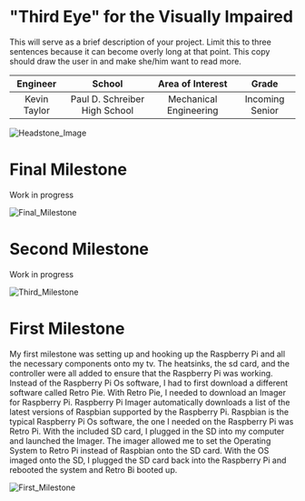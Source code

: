 ﻿# "Third Eye" for the Visually Impaired
This will serve as a brief description of your project. Limit this to three sentences because it can become overly long at that point. This copy should draw the user in and make she/him want to read more.

| **Engineer** | **School** | **Area of Interest** | **Grade** |
|:--:|:--:|:--:|:--:|
|Kevin Taylor|Paul D. Schreiber High School|Mechanical Engineering|Incoming Senior|

![Headstone_Image](https://www.google.com/url?sa=i&url=https%3A%2F%2Fdepositphotos.com%2Fvector-images%2Fno-image-available.html&psig=AOvVaw3JmqNYYWLQm3FT7_9CzTbK&ust=1625923306315000&source=images&cd=vfe&ved=0CAoQjRxqFwoTCIjJ4bqK1vECFQAAAAAdAAAAABAD)
  
# Final Milestone
Work in progress 

![Final_Milestone](https://www.google.com/url?sa=i&url=http%3A%2F%2Fwww.jbhwheelchair.com%2Fproducts%2Fmobility-scooter%2Ffdb-05%2F&psig=AOvVaw2aQaXhHUPBds-F24d7f2Fr&ust=1625923350677000&source=images&cd=vfe&ved=0CAoQjRxqFwoTCPjKq9GK1vECFQAAAAAdAAAAABAK)

# Second Milestone
Work in progress

![Third_Milestone](https://www.google.com/url?sa=i&url=http%3A%2F%2Fwww.jbhwheelchair.com%2Fproducts%2Fmobility-scooter%2Ffdb-05%2F&psig=AOvVaw2aQaXhHUPBds-F24d7f2Fr&ust=1625923350677000&source=images&cd=vfe&ved=0CAoQjRxqFwoTCPjKq9GK1vECFQAAAAAdAAAAABAK)
# First Milestone
  

My first milestone was setting up and hooking up the Raspberry Pi and all the necessary components onto my tv. The heatsinks, the sd card, and the controller were all added to ensure that the Raspberry Pi was working. Instead of the Raspberry Pi Os software, I had to first download a different software called Retro Pie. With Retro Pie, I needed to download an Imager for Raspberry Pi. Raspberry Pi Imager automatically downloads a list of the latest versions of Raspbian supported by the Raspberry Pi. Raspbian is the typical Raspberry Pi Os software, the one I needed on the Raspberry Pi was Retro Pi. With the included SD card, I plugged in the SD into my computer and launched the Imager. The imager allowed me to set the Operating System to Retro Pi instead of Raspbian onto the SD card. With the OS imaged onto the SD, I plugged the SD card back into the Raspberry Pi and rebooted the system and Retro Bi booted up.

![First_Milestone](https://www.google.com/url?sa=i&url=http%3A%2F%2Fwww.jbhwheelchair.com%2Fproducts%2Fmobility-scooter%2Ffdb-05%2F&psig=AOvVaw2aQaXhHUPBds-F24d7f2Fr&ust=1625923350677000&source=images&cd=vfe&ved=0CAoQjRxqFwoTCPjKq9GK1vECFQAAAAAdAAAAABAK)
